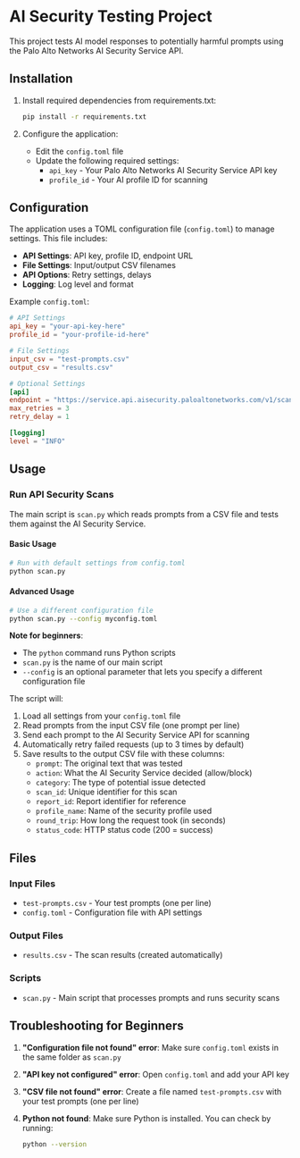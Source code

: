 # AI Security Testing Project

This project tests AI model responses to potentially harmful prompts using the Palo Alto Networks AI Security Service API.

## Installation

1. Install required dependencies from requirements.txt:
   ```bash
   pip install -r requirements.txt
   ```

2. Configure the application:
   - Edit the `config.toml` file
   - Update the following required settings:
     - `api_key` - Your Palo Alto Networks AI Security Service API key
     - `profile_id` - Your AI profile ID for scanning

## Configuration

The application uses a TOML configuration file (`config.toml`) to manage settings. This file includes:

- **API Settings**: API key, profile ID, endpoint URL
- **File Settings**: Input/output CSV filenames
- **API Options**: Retry settings, delays
- **Logging**: Log level and format

Example `config.toml`:
```toml
# API Settings
api_key = "your-api-key-here"
profile_id = "your-profile-id-here"

# File Settings
input_csv = "test-prompts.csv"
output_csv = "results.csv"

# Optional Settings
[api]
endpoint = "https://service.api.aisecurity.paloaltonetworks.com/v1/scan/sync/request"
max_retries = 3
retry_delay = 1

[logging]
level = "INFO"
```

## Usage

### Run API Security Scans

The main script is `scan.py` which reads prompts from a CSV file and tests them against the AI Security Service.

#### Basic Usage
```bash
# Run with default settings from config.toml
python scan.py
```

#### Advanced Usage
```bash
# Use a different configuration file
python scan.py --config myconfig.toml
```

**Note for beginners**: 
- The `python` command runs Python scripts
- `scan.py` is the name of our main script
- `--config` is an optional parameter that lets you specify a different configuration file

The script will:
1. Load all settings from your `config.toml` file
2. Read prompts from the input CSV file (one prompt per line)
3. Send each prompt to the AI Security Service API for scanning
4. Automatically retry failed requests (up to 3 times by default)
5. Save results to the output CSV file with these columns:
   - `prompt`: The original text that was tested
   - `action`: What the AI Security Service decided (allow/block)
   - `category`: The type of potential issue detected
   - `scan_id`: Unique identifier for this scan
   - `report_id`: Report identifier for reference
   - `profile_name`: Name of the security profile used
   - `round_trip`: How long the request took (in seconds)
   - `status_code`: HTTP status code (200 = success)

## Files

### Input Files
- `test-prompts.csv` - Your test prompts (one per line)
- `config.toml` - Configuration file with API settings

### Output Files
- `results.csv` - The scan results (created automatically)

### Scripts
- `scan.py` - Main script that processes prompts and runs security scans

## Troubleshooting for Beginners

1. **"Configuration file not found" error**: Make sure `config.toml` exists in the same folder as `scan.py`

2. **"API key not configured" error**: Open `config.toml` and add your API key

3. **"CSV file not found" error**: Create a file named `test-prompts.csv` with your test prompts (one per line)

4. **Python not found**: Make sure Python is installed. You can check by running:
   ```bash
   python --version
   ```